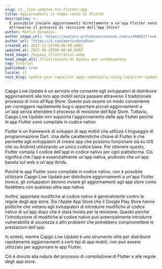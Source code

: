 ```yaml
---
slug: it__live-updates-for-flutter-app
title: Aggiornamenti in tempo reale di Flutter
description: >-
  È possibile inviare aggiornamenti direttamente a un'app Flutter senza passare
  attraverso il processo di revisione dell'App Store?
author: Martin Donadieu
author_image_url: 'https://avatars.githubusercontent.com/u/4084527?v=4'
author_url: 'https://x.com/martindonadieu'
created_at: 2022-12-16T00:00:00.000Z
updated_at: 2023-06-29T00:00:00.000Z
head_image: /bypass_illustration.webp
head_image_alt: Illustrazione di bypass per condensatore
tag: Tutorial
published: true
locale: it
next_blog: update-your-capacitor-apps-seamlessly-using-capacitor-updater
---
```


Capgo Live Update è un servizio che consente agli sviluppatori di distribuire aggiornamenti alle loro app mobili senza passare attraverso il tradizionale processo di invio all'App Store. Questo può essere un modo conveniente per correggere rapidamente bug o apportare piccoli aggiornamenti a un'app senza attendere il processo di revisione dell'App Store. Tuttavia, Capgo Live Update non supporta l'aggiornamento delle app Flutter perché le app Flutter sono compilate in codice nativo.

Flutter è un framework di sviluppo di app mobili che utilizza il linguaggio di programmazione Dart. Una delle caratteristiche chiave di Flutter è che permette agli sviluppatori di creare app che possono funzionare sia su iOS che su Android utilizzando un unico codice base. Per ottenere questo, Flutter compila il codice dell'app in codice nativo per ogni piattaforma. Ciò significa che l'app è essenzialmente un'app nativa, piuttosto che un'app basata sul web o un'app ibrida.

Poiché le app Flutter sono compilate in codice nativo, non è possibile utilizzare Capgo Live Update per distribuire aggiornamenti a un'app Flutter. Invece, gli sviluppatori devono inviare gli aggiornamenti agli app store come farebbero con qualsiasi altra app nativa.

Inoltre, apportare modifiche al codice nativo è generalmente contro le regole degli app store. Sia l'Apple App Store che il Google Play Store hanno politiche che vietano agli sviluppatori di introdurre modifiche al codice nativo di un'app dopo che è stata inviata per la revisione. Questo perché l'introduzione di modifiche al codice nativo può potenzialmente introdurre vulnerabilità di sicurezza o altri problemi che potrebbero compromettere le prestazioni dell'app.

In sintesi, mentre Capgo Live Update è uno strumento utile per distribuire rapidamente aggiornamenti a certi tipi di app mobili, non può essere utilizzato per aggiornare le app Flutter.

Ciò è dovuto alla natura del processo di compilazione di Flutter e alle regole degli app store.
